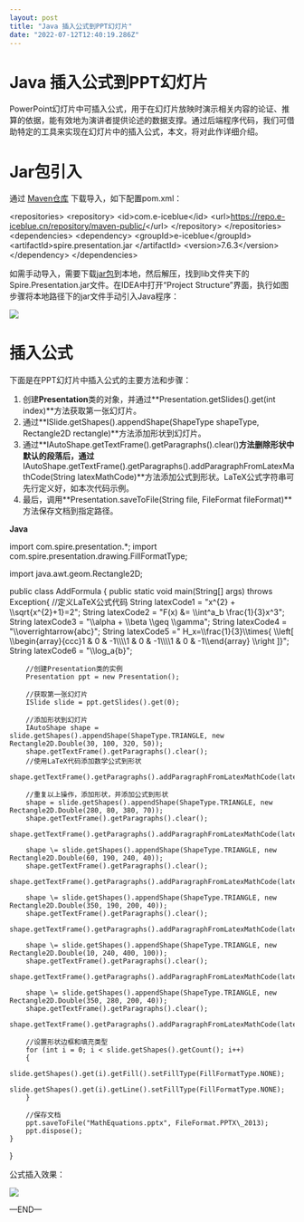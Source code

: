 ```yaml
---
layout: post
title: "Java 插入公式到PPT幻灯片"
date: "2022-07-12T12:40:19.286Z"
---
```

Java 插入公式到PPT幻灯片
================

PowerPoint幻灯片中可插入公式，用于在幻灯片放映时演示相关内容的论证、推算的依据，能有效地为演讲者提供论述的数据支撑。通过后端程序代码，我们可借助特定的工具来实现在幻灯片中的插入公式，本文，将对此作详细介绍。

Jar包引入
======

通过 [Maven仓库](https://repo.e-iceblue.cn/#browse/browse:maven-public) 下载导入，如下配置pom.xml：

<repositories\>
    <repository\>
        <id\>com.e-iceblue</id\>
        <url\>https://repo.e-iceblue.cn/repository/maven-public/</url\>
    </repository\>
</repositories\>
<dependencies\>
    <dependency\>
        <groupId\>e-iceblue</groupId\>
        <artifactId\>spire.presentation.jar </artifactId\>
        <version\>7.6.3</version\>
    </dependency\>
</dependencies\>

如需手动导入，需要下载[jar包](https://www.e-iceblue.cn/Downloads/Spire-Presentation-JAVA.html)到本地，然后解压，找到lib文件夹下的Spire.Presentation.jar文件。在IDEA中打开“Project Structure”界面，执行如图步骤将本地路径下的jar文件手动引入Java程序：

![](https://img2022.cnblogs.com/blog/706090/202207/706090-20220712134937791-1938163475.png)

插入公式
====

下面是在PPT幻灯片中插入公式的主要方法和步骤：

1.  创建**Presentation**类的对象，并通过**Presentation.getSlides().get(int index)**方法获取第一张幻灯片。
2.  通过**ISlide.getShapes().appendShape(ShapeType shapeType, Rectangle2D rectangle)**方法添加形状到幻灯片。
3.  通过**IAutoShape.getTextFrame().getParagraphs().clear()**方法删除形状中默认的段落后，通过**IAutoShape.getTextFrame().getParagraphs().addParagraphFromLatexMathCode(String latexMathCode)**方法添加公式到形状。LaTeX公式字符串可先行定义好，如本次代码示例。
4.  最后，调用**Presentation.saveToFile(String file, FileFormat fileFormat)**方法保存文档到指定路径。

**Java**

import com.spire.presentation.\*;
import com.spire.presentation.drawing.FillFormatType;

import java.awt.geom.Rectangle2D;

public class AddFormula {
    public static void main(String\[\] args) throws Exception{
        //定义LaTeX公式代码
        String latexCode1 = "x^{2} + \\\\sqrt{x^{2}+1}=2";
        String latexCode2 \= "F(x) &= \\\\int^a\_b \\frac{1}{3}x^3";
        String latexCode3 \= "\\\\alpha + \\\\beta  \\\\geq \\\\gamma";
        String latexCode4 \= "\\\\overrightarrow{abc}";
        String latexCode5 \=" H\_x=\\\\frac{1}{3}\\\\times{ \\\\left\[ \\\\begin{array}{ccc}1 & 0 & -1\\\\\\\\1 & 0 & -1\\\\\\\\1 & 0 & -1\\\\end{array} \\\\right \]}";
        String latexCode6 \= "\\\\log\_a{b}";

        //创建Presentation类的实例
        Presentation ppt = new Presentation();

        //获取第一张幻灯片
        ISlide slide = ppt.getSlides().get(0);

        //添加形状到幻灯片
        IAutoShape shape = slide.getShapes().appendShape(ShapeType.TRIANGLE, new Rectangle2D.Double(30, 100, 320, 50));
        shape.getTextFrame().getParagraphs().clear();
        //使用LaTeX代码添加数学公式到形状
        shape.getTextFrame().getParagraphs().addParagraphFromLatexMathCode(latexCode1);

        //重复以上操作，添加形状，并添加公式到形状
        shape = slide.getShapes().appendShape(ShapeType.TRIANGLE, new Rectangle2D.Double(280, 80, 380, 70));
        shape.getTextFrame().getParagraphs().clear();
        shape.getTextFrame().getParagraphs().addParagraphFromLatexMathCode(latexCode2);

        shape \= slide.getShapes().appendShape(ShapeType.TRIANGLE, new Rectangle2D.Double(60, 190, 240, 40));
        shape.getTextFrame().getParagraphs().clear();
        shape.getTextFrame().getParagraphs().addParagraphFromLatexMathCode(latexCode3);

        shape \= slide.getShapes().appendShape(ShapeType.TRIANGLE, new Rectangle2D.Double(350, 190, 200, 40));
        shape.getTextFrame().getParagraphs().clear();
        shape.getTextFrame().getParagraphs().addParagraphFromLatexMathCode(latexCode4);

        shape \= slide.getShapes().appendShape(ShapeType.TRIANGLE, new Rectangle2D.Double(10, 240, 400, 100));
        shape.getTextFrame().getParagraphs().clear();
        shape.getTextFrame().getParagraphs().addParagraphFromLatexMathCode(latexCode5);

        shape \= slide.getShapes().appendShape(ShapeType.TRIANGLE, new Rectangle2D.Double(350, 280, 200, 40));
        shape.getTextFrame().getParagraphs().clear();
        shape.getTextFrame().getParagraphs().addParagraphFromLatexMathCode(latexCode6);

        //设置形状边框和填充类型
        for (int i = 0; i < slide.getShapes().getCount(); i++)
        {
            slide.getShapes().get(i).getFill().setFillType(FillFormatType.NONE);
            slide.getShapes().get(i).getLine().setFillType(FillFormatType.NONE);
        }

        //保存文档
        ppt.saveToFile("MathEquations.pptx", FileFormat.PPTX\_2013);
        ppt.dispose();
    }
}

公式插入效果：

![](https://img2022.cnblogs.com/blog/706090/202207/706090-20220712135329955-10186743.png)

—END—
